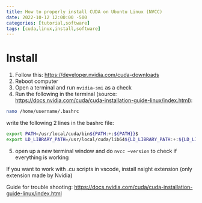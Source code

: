 ```yaml
---
title: How to properly install CUDA on Ubuntu Linux (NVCC)
date: 2022-10-12 12:00:00 -500
categories: [tutorial,software]
tags: [cuda,linux,install,software]
---
```

# Install

1. Follow this: https://developer.nvidia.com/cuda-downloads
2. Reboot computer
3. Open a terminal and run `nvidia-smi` as a check
4. Run the following in the terminal (source: https://docs.nvidia.com/cuda/cuda-installation-guide-linux/index.html):

```bash
nano /home/username/.bashrc
```
write the following 2 lines in the bashrc file:
```bash
export PATH=/usr/local/cuda/bin${PATH:+:${PATH}}$
export LD_LIBRARY_PATH=/usr/local/cuda/lib64${LD_LIBRARY_PATH:+:${LD_LIBRARY_PATH}}
```
5. open up a new terminal window and do `nvcc –version` to check if everything is working

If you want to work with .cu scripts in vscode, install nsight extension (only extension made by Nvidia)

Guide for trouble shooting: https://docs.nvidia.com/cuda/cuda-installation-guide-linux/index.html